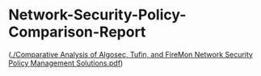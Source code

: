 # Network-Security-Policy-Comparison-Report

([./Comparative Analysis of Algosec, Tufin, and FireMon Network Security Policy Management Solutions.pdf](https://github.com/sudhir45/Network-Security-Policy-Comparison-Report/blob/main/Comparative%20Analysis%20of%20Algosec%2C%20Tufin%2C%20and%20FireMon%20Network%20Security%20Policy%20Management%20Solutions.pdf))
